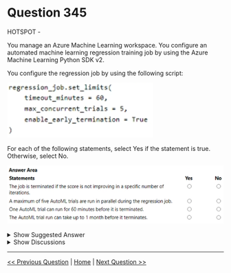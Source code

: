 # Question 345

HOTSPOT -

You manage an Azure Machine Learning workspace. You configure an automated machine learning regression training job by using the Azure Machine Learning Python SDK v2.

You configure the regression job by using the following script:

![Question Image](../images/q345_q_image516.png)

For each of the following statements, select Yes if the statement is true. Otherwise, select No.

![Question Image](../images/q345_q_image517.png)

<details>
  <summary>Show Suggested Answer</summary>

<img src="../images/q345_ans_0_image615.png" alt="Answer Image"><br>

</details>

<details>
  <summary>Show Discussions</summary>

<blockquote><p><strong>phdykd</strong> <code>(Mon 07 Aug 2023 22:46)</code> - <em>Upvotes: 9</em></p><p>Yes, Yes, Yes, No</p></blockquote>
<blockquote><p><strong>vv_bb</strong> <code>(Mon 20 Nov 2023 21:30)</code> - <em>Upvotes: 6</em></p><p>Yes, Yes, No, No
Take a look here:
https://learn.microsoft.com/en-us/azure/machine-learning/how-to-configure-auto-train?view=azureml-api-2&amp;tabs=python#exit-criteria

The only concern is the first question: it asks &quot; ... in a specific number of iterations&quot; while it seems in set_limits() you just can set [enable_early_termination = True], but can&#x27;t define an exact number of iterations.</p></blockquote>

<blockquote><p><strong>sl_mslconsulting</strong> <code>(Mon 27 May 2024 21:34)</code> - <em>Upvotes: 1</em></p><p>The doc you provided does mention a criteria max_trails, which has a default value of 1000.</p></blockquote>
<blockquote><p><strong>f2a9aa5</strong> <code>(Thu 27 Jun 2024 09:48)</code> - <em>Upvotes: 1</em></p><p>“score is not improving in a specific no. of trials” we don’t know the exact no. of trials when it terminates. Even if it terminated at 1000 trials (max default) within the 60 minutes, the termination did not happen because the score did not improve. Actually the score always improves as termination policy ensures that, but the termination was a result of max trials rather than drop in score.
so NYYN</p></blockquote>
<blockquote><p><strong>evangelist</strong> <code>(Sun 09 Jun 2024 13:24)</code> - <em>Upvotes: 1</em></p><p>Yes, Yes, Yes, No</p></blockquote>
<blockquote><p><strong>haby</strong> <code>(Tue 19 Dec 2023 01:12)</code> - <em>Upvotes: 2</em></p><p>Yes
Yes
Yes - Firstly, I assume it&#x27;s a typo since the parameter should be &quot;timeout&quot; not &quot;timeout_minute&quot;. Timeout , defines how long, in minutes, your experiment should continue to run. When experiment terminates, all autoML trials will be terminated. Trial has another parameter to control, trial_timeout_minutes, maximum time in minutes that each trial (child job) can run for before it terminates. 
No</p></blockquote>

</details>

---

[<< Previous Question](question_344.md) | [Home](../index.md) | [Next Question >>](question_346.md)
